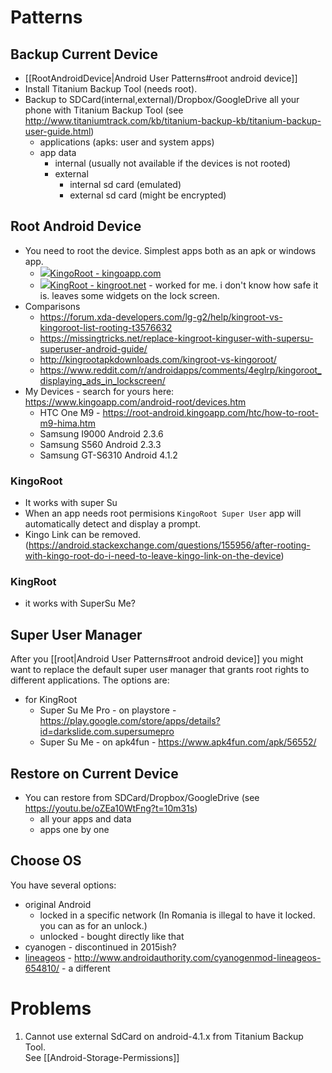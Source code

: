 # Patterns
## Backup Current Device
- [[RootAndroidDevice|Android User Patterns#root android device]]
- Install Titanium Backup Tool (needs root).
- Backup to SDCard(internal,external)/Dropbox/GoogleDrive all your phone with Titanium Backup Tool (see http://www.titaniumtrack.com/kb/titanium-backup-kb/titanium-backup-user-guide.html)
  - applications (apks: user and system apps)
  - app data
    - internal (usually not available if the devices is not rooted)
    - external
      - internal sd card (emulated)
      - external sd card (might be encrypted)
## Root Android Device
- You need to root the device. Simplest apps both as an apk or windows app.
  - ![](https://www.kingoapp.com/static/images/favicon.ico)[KingoRoot - kingoapp.com](https://www.kingoapp.com)
  - ![](https://kingroot.net/inc/uploads/2016/08/KingRoot-Logo.png)[KingRoot - kingroot.net](http://kingroot.net/) - worked for me. i don't know how safe it is. leaves some widgets on the lock screen.
- Comparisons
  - https://forum.xda-developers.com/lg-g2/help/kingroot-vs-kingoroot-list-rooting-t3576632
  - https://missingtricks.net/replace-kingroot-kinguser-with-supersu-superuser-android-guide/
  - http://kingrootapkdownloads.com/kingroot-vs-kingoroot/
  - https://www.reddit.com/r/androidapps/comments/4eglrp/kingoroot_displaying_ads_in_lockscreen/
- My Devices - search for yours here: https://www.kingoapp.com/android-root/devices.htm
  - HTC One M9 - https://root-android.kingoapp.com/htc/how-to-root-m9-hima.htm
  - Samsung I9000 Android 2.3.6
  - Samsung S560 Android 2.3.3
  - Samsung GT-S6310 Android 4.1.2

### KingoRoot
- It works with super Su
- When an app needs root permisions `KingoRoot Super User` app will automatically detect and display a prompt.
- Kingo Link can be removed. (https://android.stackexchange.com/questions/155956/after-rooting-with-kingo-root-do-i-need-to-leave-kingo-link-on-the-device)
### KingRoot
- it works with SuperSu Me?

## Super User Manager
After you [[root|Android User Patterns#root android device]] you might want to replace the default super user manager that grants root rights to different applications.
The options are:
- for KingRoot
  - Super Su Me Pro - on playstore - https://play.google.com/store/apps/details?id=darkslide.com.supersumepro
  - Super Su Me - on apk4fun - https://www.apk4fun.com/apk/56552/

## Restore on Current Device
- You can restore from SDCard/Dropbox/GoogleDrive (see https://youtu.be/oZEa10WtFng?t=10m31s)
  - all your apps and data
  - apps one by one

## Choose OS
You have several options:
- original Android
  - locked in a specific network (In Romania is illegal to have it locked. you can as for an unlock.)
  - unlocked - bought directly like that
- cyanogen - discontinued in 2015ish?
- [lineageos](https://lineageos.org/) - http://www.androidauthority.com/cyanogenmod-lineageos-654810/ - a different 

# Problems
1. Cannot use external SdCard on android-4.1.x from Titanium Backup Tool.  
   See [[Android-Storage-Permissions]]


